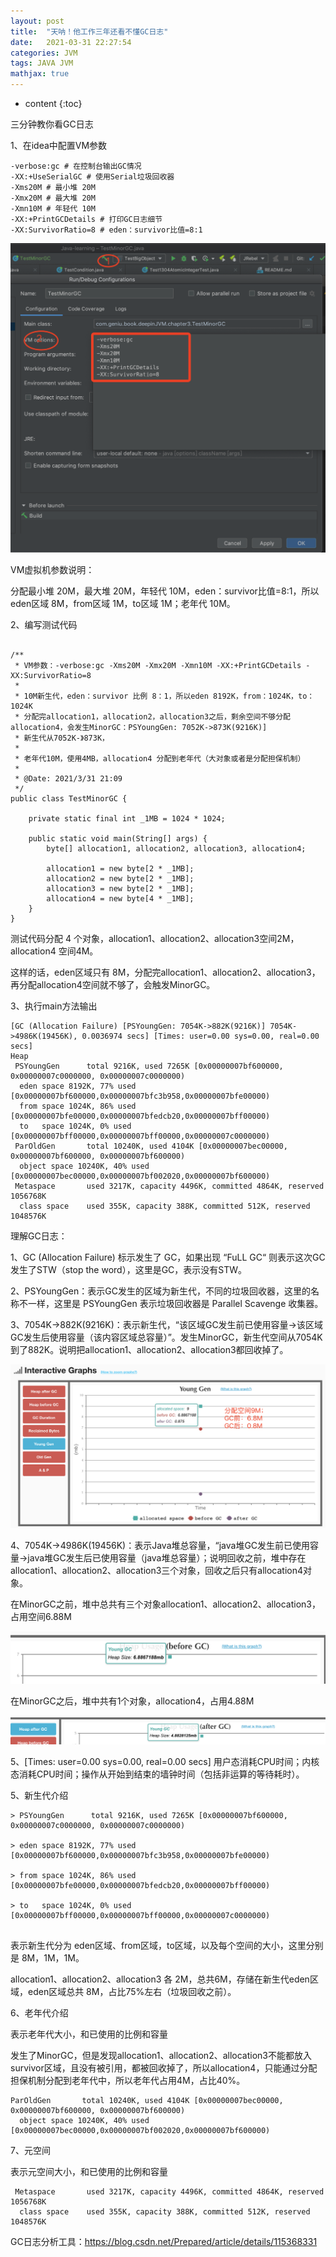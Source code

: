 ```yaml
---
layout: post
title:  "天呐！他工作三年还看不懂GC日志"
date:   2021-03-31 22:27:54
categories: JVM
tags: JAVA JVM
mathjax: true
---
```


* content
{:toc}

三分钟教你看GC日志





1、在idea中配置VM参数

```
-verbose:gc # 在控制台输出GC情况
-XX:+UseSerialGC # 使用Serial垃圾回收器
-Xms20M # 最小堆 20M
-Xmx20M # 最大堆 20M
-Xmn10M # 年轻代 10M
-XX:+PrintGCDetails # 打印GC日志细节
-XX:SurvivorRatio=8 # eden：survivor比值=8:1
```

![image](/images/gc1.png)

VM虚拟机参数说明：

分配最小堆 20M，最大堆 20M，年轻代 10M，eden：survivor比值=8:1，所以eden区域 8M，from区域 1M，to区域 1M；老年代 10M。


2、编写测试代码

```

/**
 * VM参数：-verbose:gc -Xms20M -Xmx20M -Xmn10M -XX:+PrintGCDetails -XX:SurvivorRatio=8
 *
 * 10M新生代，eden：survivor 比例 8：1，所以eden 8192K，from：1024K，to：1024K
 * 分配完allocation1，allocation2，allocation3之后，剩余空间不够分配allocation4，会发生MinorGC：PSYoungGen: 7052K->873K(9216K)]
 * 新生代从7052K-》873K，
 *
 * 老年代10M，使用4MB，allocation4 分配到老年代（大对象或者是分配担保机制）
 *
 * @Date: 2021/3/31 21:09
 */
public class TestMinorGC {

    private static final int _1MB = 1024 * 1024;

    public static void main(String[] args) {
        byte[] allocation1, allocation2, allocation3, allocation4;

        allocation1 = new byte[2 * _1MB];
        allocation2 = new byte[2 * _1MB];
        allocation3 = new byte[2 * _1MB];
        allocation4 = new byte[4 * _1MB];
    }
}

```

测试代码分配 4 个对象，allocation1、allocation2、allocation3空间2M，allocation4 空间4M。

这样的话，eden区域只有 8M，分配完allocation1、allocation2、allocation3，再分配allocation4空间就不够了，会触发MinorGC。

3、执行main方法输出

```
[GC (Allocation Failure) [PSYoungGen: 7054K->882K(9216K)] 7054K->4986K(19456K), 0.0036974 secs] [Times: user=0.00 sys=0.00, real=0.00 secs] 
Heap
 PSYoungGen      total 9216K, used 7265K [0x00000007bf600000, 0x00000007c0000000, 0x00000007c0000000)
  eden space 8192K, 77% used [0x00000007bf600000,0x00000007bfc3b958,0x00000007bfe00000)
  from space 1024K, 86% used [0x00000007bfe00000,0x00000007bfedcb20,0x00000007bff00000)
  to   space 1024K, 0% used [0x00000007bff00000,0x00000007bff00000,0x00000007c0000000)
 ParOldGen       total 10240K, used 4104K [0x00000007bec00000, 0x00000007bf600000, 0x00000007bf600000)
  object space 10240K, 40% used [0x00000007bec00000,0x00000007bf002020,0x00000007bf600000)
 Metaspace       used 3217K, capacity 4496K, committed 4864K, reserved 1056768K
  class space    used 355K, capacity 388K, committed 512K, reserved 1048576K
```
理解GC日志：

1、GC (Allocation Failure) 标示发生了 GC，如果出现 “FuLL GC“ 则表示这次GC发生了STW（stop the word），这里是GC，表示没有STW。

2、PSYoungGen：表示GC发生的区域为新生代，不同的垃圾回收器，这里的名称不一样，这里是 PSYoungGen 表示垃圾回收器是 Parallel Scavenge 收集器。

3、7054K->882K(9216K)：表示新生代，“该区域GC发生前已使用容量->该区域GC发生后使用容量（该内容区域总容量）”。发生MinorGC，新生代空间从7054K到了882K。说明把allocation1、allocation2、allocation3都回收掉了。

![image](/images/gc2.png)

4、7054K->4986K(19456K)：表示Java堆总容量，“java堆GC发生前已使用容量->java堆GC发生后已使用容量（java堆总容量）；说明回收之前，堆中存在allocation1、allocation2、allocation3三个对象，回收之后只有allocation4对象。

在MinorGC之前，堆中总共有三个对象allocation1、allocation2、allocation3，占用空间6.88M

![image](/images/gc3.png)

在MinorGC之后，堆中共有1个对象，allocation4，占用4.88M

![image](/images/gc4.png)

5、[Times: user=0.00 sys=0.00, real=0.00 secs] 用户态消耗CPU时间；内核态消耗CPU时间；操作从开始到结束的墙钟时间（包括非运算的等待耗时）。

5、新生代介绍

```
> PSYoungGen      total 9216K, used 7265K [0x00000007bf600000, 0x00000007c0000000, 0x00000007c0000000)

> eden space 8192K, 77% used [0x00000007bf600000,0x00000007bfc3b958,0x00000007bfe00000)

> from space 1024K, 86% used [0x00000007bfe00000,0x00000007bfedcb20,0x00000007bff00000)

> to   space 1024K, 0% used [0x00000007bff00000,0x00000007bff00000,0x00000007c0000000)
  
```

表示新生代分为 eden区域、from区域，to区域，以及每个空间的大小，这里分别是 8M，1M，1M。

allocation1、allocation2、allocation3 各 2M，总共6M，存储在新生代eden区域，eden区域总共 8M，占比75%左右（垃圾回收之前）。

6、老年代介绍

表示老年代大小，和已使用的比例和容量

发生了MinorGC，但是发现allocation1、allocation2、allocation3不能都放入survivor区域，且没有被引用，都被回收掉了，所以allocation4，只能通过分配担保机制分配到老年代中，所以老年代占用4M，占比40%。

```
ParOldGen       total 10240K, used 4104K [0x00000007bec00000, 0x00000007bf600000, 0x00000007bf600000)
  object space 10240K, 40% used [0x00000007bec00000,0x00000007bf002020,0x00000007bf600000)
```

7、元空间

表示元空间大小，和已使用的比例和容量

```
 Metaspace       used 3217K, capacity 4496K, committed 4864K, reserved 1056768K
  class space    used 355K, capacity 388K, committed 512K, reserved 1048576K
```

GC日志分析工具：https://blog.csdn.net/Prepared/article/details/115368331